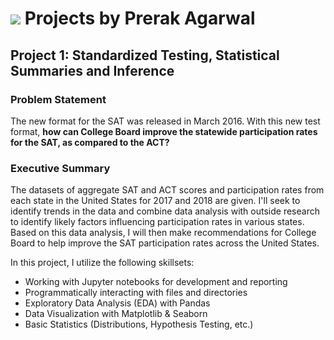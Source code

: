 # ![](https://ga-dash.s3.amazonaws.com/production/assets/logo-9f88ae6c9c3871690e33280fcf557f33.png) Projects by Prerak Agarwal


## Project 1: Standardized Testing, Statistical Summaries and Inference

### Problem Statement

The new format for the SAT was released in March 2016. With this new test format, **how can College Board improve the statewide participation rates for the SAT, as compared to the ACT?**

### Executive Summary

The datasets of aggregate SAT and ACT scores and participation rates from each state in the United States for 2017 and 2018 are given. I'll seek to identify trends in the data and combine data analysis with outside research to identify likely factors influencing participation rates in various states. Based on this data analysis, I will then make recommendations for College Board to help improve the SAT participation rates across the United States.

In this project, I utilize the following skillsets:
- Working with Jupyter notebooks for development and reporting
- Programmatically interacting with files and directories
- Exploratory Data Analysis (EDA) with Pandas
- Data Visualization with Matplotlib & Seaborn
- Basic Statistics (Distributions, Hypothesis Testing, etc.)